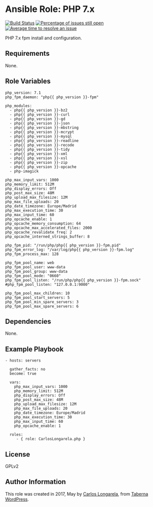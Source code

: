 Ansible Role: PHP 7.x
=========

[![Build Status](https://travis-ci.org/CarlosLongarela/ansible-role-php7.svg?branch=master)](https://travis-ci.org/CarlosLongarela/ansible-role-php7)
[![Percentage of issues still open](http://isitmaintained.com/badge/open/CarlosLongarela/ansible-role-php7.svg)](http://isitmaintained.com/project/CarlosLongarela/ansible-role-php7 "Percentage of issues still open")
[![Average time to resolve an issue](http://isitmaintained.com/badge/resolution/CarlosLongarela/ansible-role-php7.svg)](http://isitmaintained.com/project/CarlosLongarela/ansible-role-php7 "Average time to resolve an issue")

PHP 7.x fpm install and configuration.

Requirements
------------

None.

Role Variables
--------------

    php_version: 7.1
    php_fpm_daemon: "php{{ php_version }}-fpm"

    php_modules:
      - php{{ php_version }}-bz2
      - php{{ php_version }}-curl
      - php{{ php_version }}-gd
      - php{{ php_version }}-json
      - php{{ php_version }}-mbstring
      - php{{ php_version }}-mcrypt
      - php{{ php_version }}-mysql
      - php{{ php_version }}-readline
      - php{{ php_version }}-recode
      - php{{ php_version }}-tidy
      - php{{ php_version }}-xml
      - php{{ php_version }}-xsl
      - php{{ php_version }}-zip
      - php{{ php_version }}-opcache
      - php-imagick

    php_max_input_vars: 1000
    php_memory_limit: 512M
    php_display_errors: Off
    php_post_max_size: 48M
    php_upload_max_filesize: 12M
    php_max_file_uploads: 20
    php_date_timezone: Europe/Madrid
    php_max_execution_time: 30
    php_max_input_time: 60
    php_opcache_enable: 1
    php_opcache_memory_consumption: 64
    php_opcache_max_accelerated_files: 2000
    php_opcache_revalidate_freq: 2
    php_opcache_interned_strings_buffer: 8

    php_fpm_pid: "/run/php/php{{ php_version }}-fpm.pid"
    php_fpm_error_log: "/var/log/php{{ php_version }}-fpm.log"
    php_fpm_process_max: 128

    php_fpm_pool_name: web
    php_fpm_pool_user: www-data
    php_fpm_pool_group: www-data
    php_fpm_pool_mode: "0660"
    php_fpm_pool_listen: "/run/php/php{{ php_version }}-fpm.sock"
    #php_fpm_pool_listen: "127.0.0.1:9000"

    php_fpm_pool_max_children: 10
    php_fpm_pool_start_servers: 5
    php_fpm_pool_min_spare_servers: 3
    php_fpm_pool_max_spare_servers: 6

Dependencies
------------

None.

Example Playbook
----------------

    - hosts: servers

      gather_facts: no
      become: true

      vars:
        php_max_input_vars: 1000
        php_memory_limit: 512M
        php_display_errors: Off
        php_post_max_size: 48M
        php_upload_max_filesize: 12M
        php_max_file_uploads: 20
        php_date_timezone: Europe/Madrid
        php_max_execution_time: 30
        php_max_input_time: 60
        php_opcache_enable: 1

      roles:
         - { role: CarlosLongarela.php }

License
-------

GPLv2

Author Information
------------------

This role was created in 2017, May by [Carlos Longarela](mailto:carlos@longarela.eu), from [Taberna WordPress](https://tabernawp.com/).
